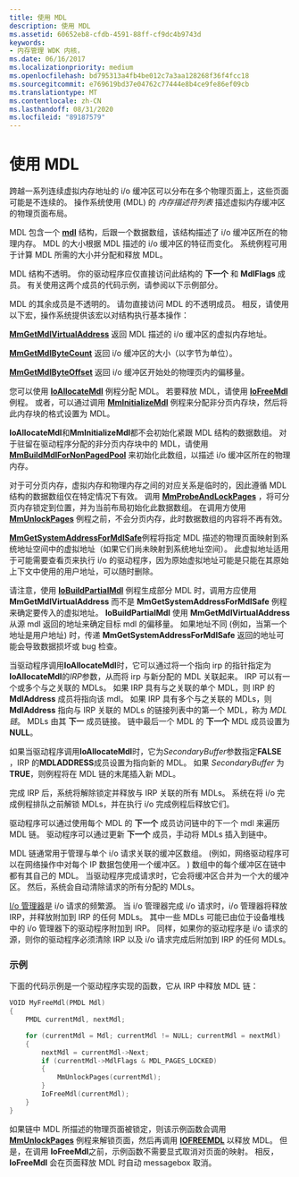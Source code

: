 ```yaml
---
title: 使用 MDL
description: 使用 MDL
ms.assetid: 60652eb8-cfdb-4591-88ff-cf9dc4b9743d
keywords:
- 内存管理 WDK 内核，
ms.date: 06/16/2017
ms.localizationpriority: medium
ms.openlocfilehash: bd795313a4fb4be012c7a3aa128268f36f4fcc18
ms.sourcegitcommit: e769619bd37e04762c77444e8b4ce9fe86ef09cb
ms.translationtype: MT
ms.contentlocale: zh-CN
ms.lasthandoff: 08/31/2020
ms.locfileid: "89187579"
---
```

# <a name="using-mdls"></a>使用 MDL


跨越一系列连续虚拟内存地址的 i/o 缓冲区可以分布在多个物理页面上，这些页面可能是不连续的。 操作系统使用 (MDL) 的 *内存描述符列表* 描述虚拟内存缓冲区的物理页面布局。

MDL 包含一个 [**mdl**](/windows-hardware/drivers/ddi/wdm/ns-wdm-_mdl) 结构，后跟一个数据数组，该结构描述了 i/o 缓冲区所在的物理内存。 MDL 的大小根据 MDL 描述的 i/o 缓冲区的特征而变化。 系统例程可用于计算 MDL 所需的大小并分配和释放 MDL。

MDL 结构不透明。 你的驱动程序应仅直接访问此结构的 **下一个** 和 **MdlFlags** 成员。 有关使用这两个成员的代码示例，请参阅以下示例部分。

MDL 的其余成员是不透明的。 请勿直接访问 MDL 的不透明成员。 相反，请使用以下宏，操作系统提供该宏以对结构执行基本操作：

[**MmGetMdlVirtualAddress**](./mm-bad-pointer.md) 返回 MDL 描述的 i/o 缓冲区的虚拟内存地址。

[**MmGetMdlByteCount**](/windows-hardware/drivers/ddi/wdm/nf-wdm-mmgetmdlbytecount) 返回 i/o 缓冲区的大小（以字节为单位）。

[**MmGetMdlByteOffset**](./mm-bad-pointer.md) 返回 i/o 缓冲区开始处的物理页内的偏移量。

您可以使用 [**IoAllocateMdl**](/windows-hardware/drivers/ddi/wdm/nf-wdm-ioallocatemdl) 例程分配 MDL。 若要释放 MDL，请使用 [**IoFreeMdl**](/windows-hardware/drivers/ddi/wdm/nf-wdm-iofreemdl) 例程。 或者，可以通过调用 [**MmInitializeMdl**](./mm-bad-pointer.md) 例程来分配非分页内存块，然后将此内存块的格式设置为 MDL。

**IoAllocateMdl**和**MmInitializeMdl**都不会初始化紧跟 MDL 结构的数据数组。 对于驻留在驱动程序分配的非分页内存块中的 MDL，请使用 [**MmBuildMdlForNonPagedPool**](/windows-hardware/drivers/ddi/wdm/nf-wdm-mmbuildmdlfornonpagedpool) 来初始化此数组，以描述 i/o 缓冲区所在的物理内存。

对于可分页内存，虚拟内存和物理内存之间的对应关系是临时的，因此遵循 MDL 结构的数据数组仅在特定情况下有效。 调用 [**MmProbeAndLockPages**](/windows-hardware/drivers/ddi/wdm/nf-wdm-mmprobeandlockpages) ，将可分页内存锁定到位置，并为当前布局初始化此数据数组。 在调用方使用 [**MmUnlockPages**](/windows-hardware/drivers/ddi/wdm/nf-wdm-mmunlockpages) 例程之前，不会分页内存，此时数据数组的内容将不再有效。

[**MmGetSystemAddressForMdlSafe**](./mm-bad-pointer.md)例程将指定 MDL 描述的物理页面映射到系统地址空间中的虚拟地址（如果它们尚未映射到系统地址空间）。 此虚拟地址适用于可能需要查看页来执行 i/o 的驱动程序，因为原始虚拟地址可能是只能在其原始上下文中使用的用户地址，可以随时删除。

请注意，使用 [**IoBuildPartialMdl**](/windows-hardware/drivers/ddi/wdm/nf-wdm-iobuildpartialmdl) 例程生成部分 MDL 时，调用方应使用 **MmGetMdlVirtualAddress** 而不是 **MmGetSystemAddressForMdlSafe** 例程来确定要传入的虚拟地址。 **IoBuildPartialMdl** 使用 **MmGetMdlVirtualAddress** 从源 mdl 返回的地址来确定目标 mdl 的偏移量。 如果地址不同 (例如，当第一个地址是用户地址) 时，传递 **MmGetSystemAddressForMdlSafe** 返回的地址可能会导致数据损坏或 bug 检查。

当驱动程序调用**IoAllocateMdl**时，它可以通过将一个指向 irp 的指针指定为**IoAllocateMdl**的*IRP*参数，从而将 irp 与新分配的 MDL 关联起来。 IRP 可以有一个或多个与之关联的 MDLs。 如果 IRP 具有与之关联的单个 MDL，则 IRP 的 **MdlAddress** 成员将指向该 mdl。 如果 IRP 具有多个与之关联的 MDLs，则 **MdlAddress** 指向与 IRP 关联的 MDLs 的链接列表中的第一个 MDL，称为 *MDL 链*。 MDLs 由其 **下一** 成员链接。 链中最后一个 MDL 的 **下一个** MDL 成员设置为 **NULL**。

如果当驱动程序调用**IoAllocateMdl**时，它为*SecondaryBuffer*参数指定**FALSE** ，IRP 的**MDLADDRESS**成员设置为指向新的 MDL。 如果 *SecondaryBuffer* 为 **TRUE**，则例程将在 MDL 链的末尾插入新 MDL。

完成 IRP 后，系统将解除锁定并释放与 IRP 关联的所有 MDLs。 系统在将 i/o 完成例程排队之前解锁 MDLs，并在执行 i/o 完成例程后释放它们。

驱动程序可以通过使用每个 MDL 的 **下一个** 成员访问链中的下一个 mdl 来遍历 MDL 链。 驱动程序可以通过更新 **下一个** 成员，手动将 MDLs 插入到链中。

MDL 链通常用于管理与单个 i/o 请求关联的缓冲区数组。  (例如，网络驱动程序可以在网络操作中对每个 IP 数据包使用一个缓冲区。 ) 数组中的每个缓冲区在链中都有其自己的 MDL。 当驱动程序完成请求时，它会将缓冲区合并为一个大的缓冲区。 然后，系统会自动清除请求的所有分配的 MDLs。

[I/o 管理器](windows-kernel-mode-i-o-manager.md)是 i/o 请求的频繁源。 当 i/o 管理器完成 i/o 请求时，i/o 管理器将释放 IRP，并释放附加到 IRP 的任何 MDLs。 其中一些 MDLs 可能已由位于设备堆栈中的 i/o 管理器下的驱动程序附加到 IRP。 同样，如果你的驱动程序是 i/o 请求的源，则你的驱动程序必须清除 IRP 以及 i/o 请求完成后附加到 IRP 的任何 MDLs。

### <a name="example"></a>示例

下面的代码示例是一个驱动程序实现的函数，它从 IRP 中释放 MDL 链：

```cpp
VOID MyFreeMdl(PMDL Mdl)
{
    PMDL currentMdl, nextMdl;

    for (currentMdl = Mdl; currentMdl != NULL; currentMdl = nextMdl) 
    {
        nextMdl = currentMdl->Next;
        if (currentMdl->MdlFlags & MDL_PAGES_LOCKED) 
        {
            MmUnlockPages(currentMdl);
        }
        IoFreeMdl(currentMdl);
    }
} 
```

如果链中 MDL 所描述的物理页面被锁定，则该示例函数会调用 [**MmUnlockPages**](/windows-hardware/drivers/ddi/wdm/nf-wdm-mmunlockpages) 例程来解锁页面，然后再调用 [**IOFREEMDL**](/windows-hardware/drivers/ddi/wdm/nf-wdm-iofreemdl) 以释放 MDL。 但是，在调用 **IoFreeMdl**之前，示例函数不需要显式取消对页面的映射。 相反， **IoFreeMdl** 会在页面释放 MDL 时自动 messagebox 取消。